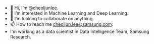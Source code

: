 - 👋 Hi, I’m @cheoljunlee.
- 👀 I’m interested in Machine Learning and Deep Learning.
- 💞️ I’m looking to collaborate on anything.
- 📫 How to reach me cheoljun.lee@samsung.com.
- I'm working as a data scientist in Data Intelligence Team, Samsung Research.

<!---
cheoljunlee/cheoljunlee is a ✨ special ✨ repository because its `README.md` (this file) appears on your GitHub profile.
You can click the Preview link to take a look at your changes.
--->

